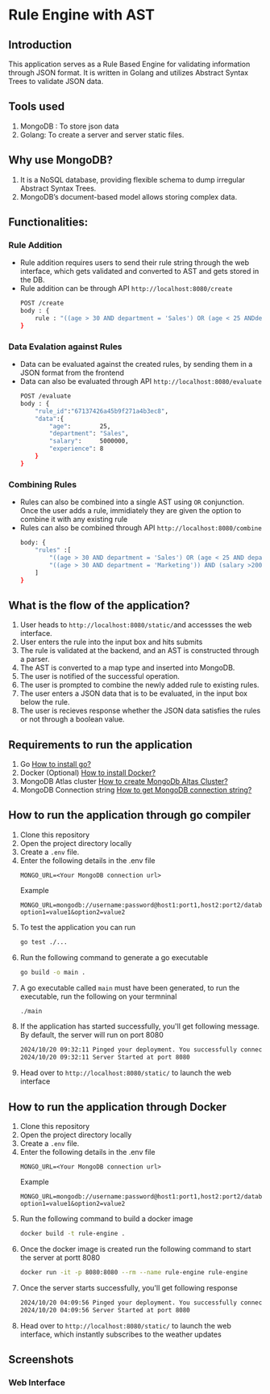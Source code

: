 # Rule Engine with AST
## Introduction
This application serves as a Rule Based Engine for validating information through JSON format. It is written in Golang and utilizes Abstract Syntax Trees to validate JSON data.

## Tools used
1. MongoDB : To store json data
2. Golang: To create a server and server static files.

## Why use MongoDB?
1. It is a NoSQL database, providing flexible schema to dump irregular Abstract Syntax Trees.
2. MongoDB’s document-based model allows storing complex data.

## Functionalities:
### Rule Addition
- Rule addition requires users to send their rule string through the web interface, which gets validated and converted to AST and gets stored in the DB.
- Rule addition can be through API `http://localhost:8080/create`
    ``` bash
    POST /create
    body : {
        rule : "((age > 30 AND department = 'Sales') OR (age < 25 ANDdepartment = 'Marketing')) AND (salary > 50000 OR experience >5)"
    }
    ```

### Data Evalation against Rules
- Data can be evaluated against the created rules, by sending them in a JSON format from the frontend
- Data can also be evaluated through API `http://localhost:8080/evaluate`
    ``` bash
    POST /evaluate
    body : {
        "rule_id":"67137426a45b9f271a4b3ec8",
        "data":{
		    "age":        25,
		    "department": "Sales",
		    "salary":     5000000,
		    "experience": 8
	    }
    }
    ```

### Combining Rules
- Rules can also be combined into a single AST using `OR` conjunction. Once the user adds a rule, immidiately they are given the option to combine it with any existing rule
- Rules can also be combined through API `http://localhost:8080/combine`
    ``` bash
    body: {
        "rules" :[
            "((age > 30 AND department = 'Sales') OR (age < 25 AND department = 'Marketing')) AND (salary > 50000 OR experience >5)",
            "((age > 30 AND department = 'Marketing')) AND (salary >20000 OR experience > 5)"
        ]   
    }
    ```

## What is the flow of the application?
1. User heads to `http://localhost:8080/static/`and accessses the web interface.
2. User enters the rule into the input box and hits submits
3. The rule is validated at the backend, and an AST is constructed through a parser.
4. The AST is converted to a map type and inserted into MongoDB.
5. The user is notified of the successful operation.
6. The user is prompted to combine the newly added rule to existing rules.
7. The user enters a JSON data that is to be evaluated, in the input box below the rule.
8. The user is recieves response whether the JSON data satisfies the rules or not through a boolean value. 

## Requirements to run the application
1. Go [How to install go?](https://go.dev/doc/install)
2. Docker (Optional) [How to install Docker?](https://docs.docker.com/engine/install/)
3. MongoDB Atlas cluster [How to create MongoDb Altas Cluster?](https://www.mongodb.com/docs/guides/atlas/cluster/)
4. MongoDB Connection string [How to get MongoDB connection string?](https://www.geeksforgeeks.org/how-to-get-the-database-url-in-mongodb/)

## How to run the application through go compiler
1. Clone this repository
2. Open the project directory locally
3. Create a `.env` file.
4. Enter the following details in the .env file
    ``` 
    MONGO_URL=<Your MongoDB connection url>
    ```
    Example 
    ``` 
    MONGO_URL=mongodb://username:password@host1:port1,host2:port2/database?option1=value1&option2=value2
    ```
5. To test the application you can run
    ``` bash
    go test ./...
    ```
6. Run the following command to generate a go executable
    ``` bash
    go build -o main .
    ```
7. A go executable called `main` must have been generated, to run the executable, run the following on your termninal
    ``` bash
    ./main
    ```
8. If the application has started successfully, you'll get following message. By default, the server will run on port 8080
    ``` bash
    2024/10/20 09:32:11 Pinged your deployment. You successfully connected to MongoDB!
    2024/10/20 09:32:11 Server Started at port 8080
    ```
9. Head over to `http://localhost:8080/static/` to launch the web interface

## How to run the application through Docker
1. Clone this repository
2. Open the project directory locally
3. Create a `.env` file.
4. Enter the following details in the .env file
    ``` 
    MONGO_URL=<Your MongoDB connection url>
    ```
    Example 
    ``` 
    MONGO_URL=mongodb://username:password@host1:port1,host2:port2/database?option1=value1&option2=value2
    ```
5. Run the following command to build a docker image
    ``` bash
    docker build -t rule-engine .
    ```
6. Once the docker image is created run the following command to start the server at portt 8080
    ``` bash
    docker run -it -p 8080:8080 --rm --name rule-engine rule-engine
    ```
7. Once the server starts successfully, you'll get following response
    ``` bash
    2024/10/20 04:09:56 Pinged your deployment. You successfully connected to MongoDB!
    2024/10/20 04:09:56 Server Started at port 8080
    ```
8. Head over to `http://localhost:8080/static/` to launch the web interface, which instantly subscribes to the weather updates

## Screenshots
### Web Interface

